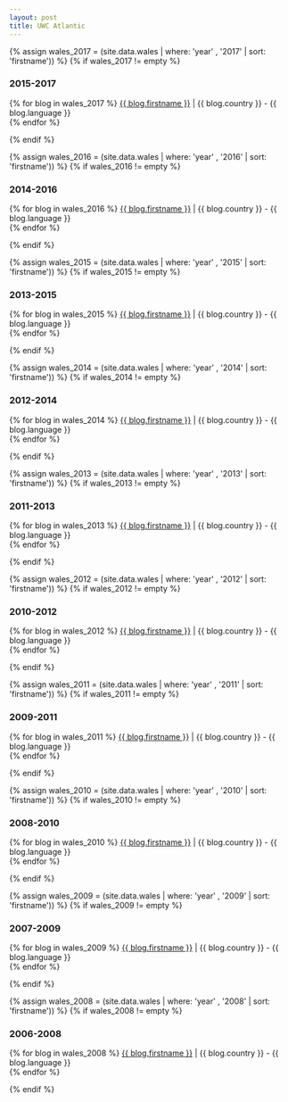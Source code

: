 ```yaml
---
layout: post
title: UWC Atlantic
---
```


{% assign wales_2017 = (site.data.wales | where: 'year' , '2017' | sort: 'firstname')) %}
{% if wales_2017 != empty %}
<h3>2015-2017</h3>
  <p>
    {% for blog in wales_2017 %}
        <a href="http://{{ blog.link }}" target="_blank">{{ blog.firstname }}</a> | {{ blog.country }} - {{ blog.language }}<br>
    {% endfor %}
  </p>
{% endif %}

{% assign wales_2016 = (site.data.wales | where: 'year' , '2016' | sort: 'firstname')) %}
{% if wales_2016 != empty %}
<h3>2014-2016</h3>
  <p>
    {% for blog in wales_2016 %}
        <a href="http://{{ blog.link }}" target="_blank">{{ blog.firstname }}</a> | {{ blog.country }} - {{ blog.language }}<br>
    {% endfor %}
  </p>
{% endif %}

{% assign wales_2015 = (site.data.wales | where: 'year' , '2015' | sort: 'firstname')) %}
{% if wales_2015 != empty %}
<h3>2013-2015</h3>
  <p>
    {% for blog in wales_2015 %}
        <a href="http://{{ blog.link }}" target="_blank">{{ blog.firstname }}</a> | {{ blog.country }} - {{ blog.language }}<br>
    {% endfor %}
  </p>
{% endif %}

{% assign wales_2014 = (site.data.wales | where: 'year' , '2014' | sort: 'firstname')) %}
{% if wales_2014 != empty %}
<h3>2012-2014</h3>
  <p>
    {% for blog in wales_2014 %}
        <a href="http://{{ blog.link }}" target="_blank">{{ blog.firstname }}</a> | {{ blog.country }} - {{ blog.language }}<br>
    {% endfor %}
  </p>
{% endif %}

{% assign wales_2013 = (site.data.wales | where: 'year' , '2013' | sort: 'firstname')) %}
{% if wales_2013 != empty %}
<h3>2011-2013</h3>
  <p>
    {% for blog in wales_2013 %}
        <a href="http://{{ blog.link }}" target="_blank">{{ blog.firstname }}</a> | {{ blog.country }} - {{ blog.language }}<br>
    {% endfor %}
  </p>
{% endif %}

{% assign wales_2012 = (site.data.wales | where: 'year' , '2012' | sort: 'firstname')) %}
{% if wales_2012 != empty %}
<h3>2010-2012</h3>
  <p>
    {% for blog in wales_2012 %}
        <a href="http://{{ blog.link }}" target="_blank">{{ blog.firstname }}</a> | {{ blog.country }} - {{ blog.language }}<br>
    {% endfor %}
  </p>
{% endif %}

{% assign wales_2011 = (site.data.wales | where: 'year' , '2011' | sort: 'firstname')) %}
{% if wales_2011 != empty %}
<h3>2009-2011</h3>
  <p>
    {% for blog in wales_2011 %}
        <a href="http://{{ blog.link }}" target="_blank">{{ blog.firstname }}</a> | {{ blog.country }} - {{ blog.language }}<br>
    {% endfor %}
  </p>
{% endif %}

{% assign wales_2010 = (site.data.wales | where: 'year' , '2010' | sort: 'firstname')) %}
{% if wales_2010 != empty %}
<h3>2008-2010</h3>
  <p>
    {% for blog in wales_2010 %}
        <a href="http://{{ blog.link }}" target="_blank">{{ blog.firstname }}</a> | {{ blog.country }} - {{ blog.language }}<br>
    {% endfor %}
  </p>
{% endif %}

{% assign wales_2009 = (site.data.wales | where: 'year' , '2009' | sort: 'firstname')) %}
{% if wales_2009 != empty %}
<h3>2007-2009</h3>
  <p>
    {% for blog in wales_2009 %}
        <a href="http://{{ blog.link }}" target="_blank">{{ blog.firstname }}</a> | {{ blog.country }} - {{ blog.language }}<br>
    {% endfor %}
  </p>
{% endif %}

{% assign wales_2008 = (site.data.wales | where: 'year' , '2008' | sort: 'firstname')) %}
{% if wales_2008 != empty %}
<h3>2006-2008</h3>
  <p>
    {% for blog in wales_2008 %}
        <a href="http://{{ blog.link }}" target="_blank">{{ blog.firstname }}</a> | {{ blog.country }} - {{ blog.language }}<br>
    {% endfor %}
  </p>
{% endif %}